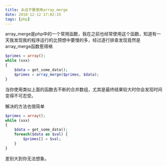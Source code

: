 ```yaml
---
title: 永远不要使用array_merge
date: 2018-12-12 17:02:15
tags: [php]
---
```


array_merge是php中的一个常用函数，我在之前也经常使用这个函数，知道有一天我发现我的程序运行的比预想中要慢的多，经过逐行排查发现竟然是array_merge函数惹得祸

```php
$primes = array();
while (xxx)
{
    $data = get_some_data();
	$primes = array_merge($primes, $data);
}
```

当你使用类似上面的函数去不断的合并数组，尤其是最终结果较大时你会发现时间变得不可忍受。

解决的方法也很简单

```php
$primes = array();
while (xxx)
{
    $data = get_some_data();
    foreach($data as $val) {
        $primes[] = $val;
    }
}
```

差别大到你无法想象。